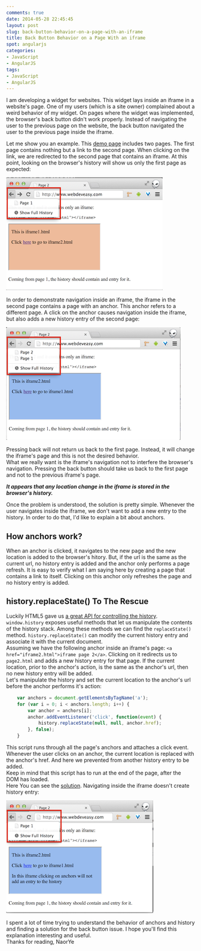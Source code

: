 ```yaml
---
comments: true
date: 2014-05-28 22:45:45
layout: post
slug: back-button-behavior-on-a-page-with-an-iframe
title: Back Button Behavior on a Page With an iframe
spot: angularjs
categories:
- JavaScript
- AngularJS
tags:
- JavaScript
- AngularJS
---
```


I am developing a widget for websites. This widget lays inside an iframe in a website's page. One of my users (which is a site owner) complained about a weird behavior of my widget. On pages where the widget was implemented, the browser's back button didn't work properly. Instead of navigating the user to the previous page on the website, the back button navigated the user to the previous page inside the iframe.
<!-- more -->

Let me show you an example. This <a target="_blank" href="/code/back-button-behavior-on-a-page-with-an-iframe/problem/page1.html">demo page</a> includes two pages. The first page contains nothing but a link to the second page. When clicking on the link, we are redirected to the second page that contains an iframe. At this point, looking on the browser's history will show us only the first page as expected:

<img src="/code/back-button-behavior-on-a-page-with-an-iframe/problem/images/page2.png" />

In order to demonstrate navigation inside an iframe, the iframe in the second page contains a page with an anchor. This anchor refers to a different page. A click on the anchor causes navigation inside the iframe, but also adds a new history entry of the second page:

<img src="/code/back-button-behavior-on-a-page-with-an-iframe/problem/images/iframe2.png" />

Pressing back will not return us back to the first page. Instead, it will change the iframe's page and this is not the desired behavior.   
What we really want is the iframe's navigation not to interfere the browser's navigation. Pressing the back button should take us back to the first page and not to the previous iframe's page.

***It appears that any location change in the iframe is stored in the browser's history.***

Once the problem is understood, the solution is pretty simple. Whenever the user navigates inside the iframe, we don't want to add a new entry to the history. In order to do that, I'd like to explain a bit about anchors.   

## How anchors work?
When an anchor is clicked, it navigates to the new page and the new location is added to the browser's hitory. But, if the url is the same as the current url, no history entry is added and the anchor only performs a page refresh. It is easy to verify what I am saying here by creating a page that contains a link to itself. Clicking on this anchor only refreshes the page and no history entry is added.   

## history.replaceState() To The Rescue
Luckily HTML5 gave us <a href="https://developer.mozilla.org/en-US/docs/Web/Guide/API/DOM/Manipulating_the_browser_history" target="_blank">a great API for controlling the history</a>. `window.history` exposes useful methods that let us manipulate the contents of the history stack. Among these methods we can find the `replaceState()` method. `history.replaceState()` can modify the current history entry and associate it with the current document.   
Assuming we have the following anchor inside an iframe's page: `<a href="iframe2.html">iframe page 2</a>`. Clicking on it redirects us to `page2.html` and adds a new history entry for that page. If the current location, prior to the anchor's action, is the same as the anchor's url, then no new history entry will be added.   
Let's manipulate the history and set the current location to the anchor's url before the anchor performs it's action:
```javascript Prevent anchors to add history entry
    var anchors = document.getElementsByTagName('a');
    for (var i = 0; i < anchors.length; i++) {
        var anchor = anchors[i];
        anchor.addEventListener('click', function(event) {
            history.replaceState(null, null, anchor.href);
        }, false);
    }
```
This script runs through all the page's anchors and attaches a click event. Whenever the user clicks on an anchor, the current location is replaced with the anchor's href. And here we prevented from another history entry to be added.   
Keep in mind that this script has to run at the end of the page, after the DOM has loaded.   
Here You can see the <a target="_blank" href="/code/back-button-behavior-on-a-page-with-an-iframe/solution/page1.html">solution</a>. Navigating inside the iframe doesn't create history entry:

<img src="/code/back-button-behavior-on-a-page-with-an-iframe/solution/images/iframe2.png" />



I spent a lot of time trying to understand the behavior of anchors and history and finding a solution for the back button issue. I hope you'll find this explanation interesting and useful.   
Thanks for reading,
NaorYe




